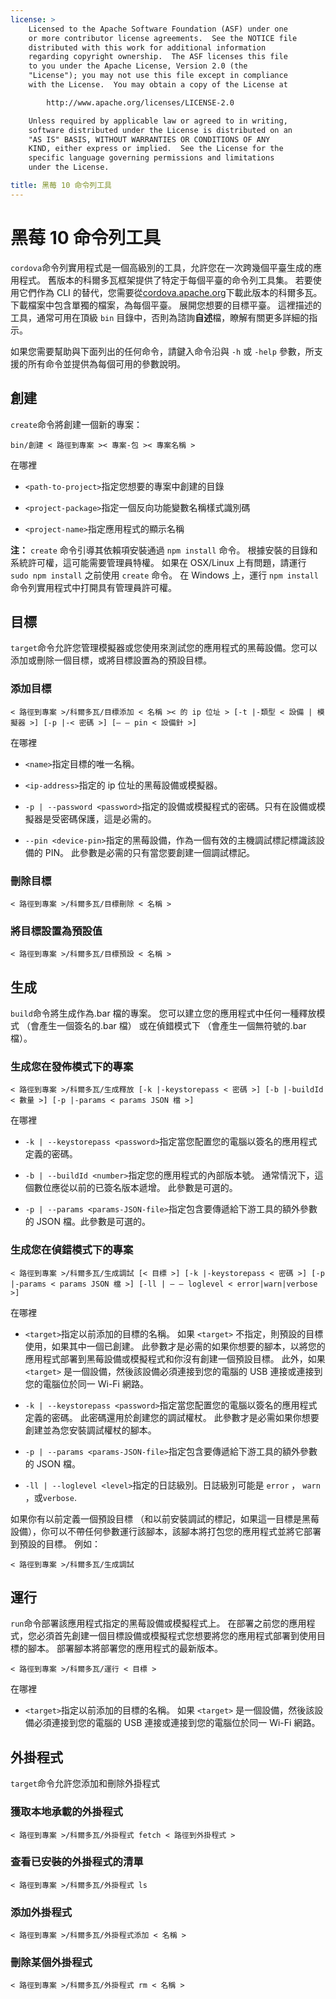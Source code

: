 ```yaml
---
license: >
    Licensed to the Apache Software Foundation (ASF) under one
    or more contributor license agreements.  See the NOTICE file
    distributed with this work for additional information
    regarding copyright ownership.  The ASF licenses this file
    to you under the Apache License, Version 2.0 (the
    "License"); you may not use this file except in compliance
    with the License.  You may obtain a copy of the License at

        http://www.apache.org/licenses/LICENSE-2.0

    Unless required by applicable law or agreed to in writing,
    software distributed under the License is distributed on an
    "AS IS" BASIS, WITHOUT WARRANTIES OR CONDITIONS OF ANY
    KIND, either express or implied.  See the License for the
    specific language governing permissions and limitations
    under the License.

title: 黑莓 10 命令列工具
---
```


# 黑莓 10 命令列工具

`cordova`命令列實用程式是一個高級別的工具，允許您在一次跨幾個平臺生成的應用程式。 舊版本的科爾多瓦框架提供了特定于每個平臺的命令列工具集。 若要使用它們作為 CLI 的替代，您需要從[cordova.apache.org][1]下載此版本的科爾多瓦。 下載檔案中包含單獨的檔案，為每個平臺。 展開您想要的目標平臺。 這裡描述的工具，通常可用在頂級 `bin` 目錄中，否則為諮詢**自述**檔，瞭解有關更多詳細的指示。

 [1]: http://cordova.apache.org

如果您需要幫助與下面列出的任何命令，請鍵入命令沿與 `-h` 或 `-help` 參數，所支援的所有命令並提供為每個可用的參數說明。

## 創建

`create`命令將創建一個新的專案：

    bin/創建 < 路徑到專案 >< 專案-包 >< 專案名稱 >
    

在哪裡

*   `<path-to-project>`指定您想要的專案中創建的目錄

*   `<project-package>`指定一個反向功能變數名稱樣式識別碼

*   `<project-name>`指定應用程式的顯示名稱

**注：** `create` 命令引導其依賴項安裝通過 `npm install` 命令。 根據安裝的目錄和系統許可權，這可能需要管理員特權。 如果在 OSX/Linux 上有問題，請運行 `sudo npm install` 之前使用 `create` 命令。 在 Windows 上，運行 `npm install` 命令列實用程式中打開具有管理員許可權。

## 目標

`target`命令允許您管理模擬器或您使用來測試您的應用程式的黑莓設備。您可以添加或刪除一個目標，或將目標設置為的預設目標。

### 添加目標

    < 路徑到專案 >/科爾多瓦/目標添加 < 名稱 >< 的 ip 位址 > [-t |-類型 < 設備 | 模擬器 >] [-p |-< 密碼 >] [— — pin < 設備針 >]
    

在哪裡

*   `<name>`指定目標的唯一名稱。

*   `<ip-address>`指定的 ip 位址的黑莓設備或模擬器。

*   `-p | --password <password>`指定的設備或模擬程式的密碼。只有在設備或模擬器是受密碼保護，這是必需的。

*   `--pin <device-pin>`指定的黑莓設備，作為一個有效的主機調試標記標識該設備的 PIN。 此參數是必需的只有當您要創建一個調試標記。

### 刪除目標

    < 路徑到專案 >/科爾多瓦/目標刪除 < 名稱 >
    

### 將目標設置為預設值

    < 路徑到專案 >/科爾多瓦/目標預設 < 名稱 >
    

## 生成

`build`命令將生成作為.bar 檔的專案。 您可以建立您的應用程式中任何一種釋放模式 （會產生一個簽名的.bar 檔） 或在偵錯模式下 （會產生一個無符號的.bar 檔）。

### 生成您在發佈模式下的專案

    < 路徑到專案 >/科爾多瓦/生成釋放 [-k |-keystorepass < 密碼 >] [-b |-buildId < 數量 >] [-p |-params < params JSON 檔 >]
    

在哪裡

*   `-k | --keystorepass <password>`指定當您配置您的電腦以簽名的應用程式定義的密碼。

*   `-b | --buildId <number>`指定您的應用程式的內部版本號。 通常情況下，這個數位應從以前的已簽名版本遞增。 此參數是可選的。

*   `-p | --params <params-JSON-file>`指定包含要傳遞給下游工具的額外參數的 JSON 檔。此參數是可選的。

### 生成您在偵錯模式下的專案

    < 路徑到專案 >/科爾多瓦/生成調試 [< 目標 >] [-k |-keystorepass < 密碼 >] [-p |-params < params JSON 檔 >] [-ll | — — loglevel < error|warn|verbose >]
    

在哪裡

*   `<target>`指定以前添加的目標的名稱。 如果 `<target>` 不指定，則預設的目標使用，如果其中一個已創建。 此參數才是必需的如果你想要的腳本，以將您的應用程式部署到黑莓設備或模擬程式和你沒有創建一個預設目標。 此外，如果 `<target>` 是一個設備，然後該設備必須連接到您的電腦的 USB 連接或連接到您的電腦位於同一 Wi-Fi 網路。

*   `-k | --keystorepass <password>`指定當您配置您的電腦以簽名的應用程式定義的密碼。 此密碼還用於創建您的調試權杖。 此參數才是必需如果你想要創建並為您安裝調試權杖的腳本。

*   `-p | --params <params-JSON-file>`指定包含要傳遞給下游工具的額外參數的 JSON 檔。

*   `-ll | --loglevel <level>`指定的日誌級別。日誌級別可能是 `error` ， `warn` ，或`verbose`.

如果你有以前定義一個預設目標 （和以前安裝調試的標記，如果這一目標是黑莓設備），你可以不帶任何參數運行該腳本，該腳本將打包您的應用程式並將它部署到預設的目標。 例如：

    < 路徑到專案 >/科爾多瓦/生成調試
    

## 運行

`run`命令部署該應用程式指定的黑莓設備或模擬程式上。 在部署之前您的應用程式，您必須首先創建一個目標設備或模擬程式您想要將您的應用程式部署到使用目標的腳本。 部署腳本將部署您的應用程式的最新版本。

    < 路徑到專案 >/科爾多瓦/運行 < 目標 >
    

在哪裡

*   `<target>`指定以前添加的目標的名稱。 如果 `<target>` 是一個設備，然後該設備必須連接到您的電腦的 USB 連接或連接到您的電腦位於同一 Wi-Fi 網路。

## 外掛程式

`target`命令允許您添加和刪除外掛程式

### 獲取本地承載的外掛程式

    < 路徑到專案 >/科爾多瓦/外掛程式 fetch < 路徑到外掛程式 >
    

### 查看已安裝的外掛程式的清單

    < 路徑到專案 >/科爾多瓦/外掛程式 ls
    

### 添加外掛程式

    < 路徑到專案 >/科爾多瓦/外掛程式添加 < 名稱 >
    

### 刪除某個外掛程式

    < 路徑到專案 >/科爾多瓦/外掛程式 rm < 名稱 >